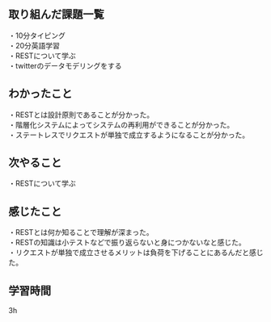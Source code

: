 ## 取り組んだ課題一覧
・10分タイピング
<br>・20分英語学習
<br>・RESTについて学ぶ
<br>・twitterのデータモデリングをする
## わかったこと
・RESTとは設計原則であることが分かった。
<br>・階層化システムによってシステムの再利用ができることが分かった。
<br>・ステートレスでリクエストが単独で成立するようになることが分かった。
## 次やること
・RESTについて学ぶ

## 感じたこと
・RESTとは何か知ることで理解が深まった。
<br>・RESTの知識は小テストなどで振り返らないと身につかないなと感じた。
<br>・リクエストが単独で成立させるメリットは負荷を下げることにあるんだと感じた。
## 学習時間
3h
